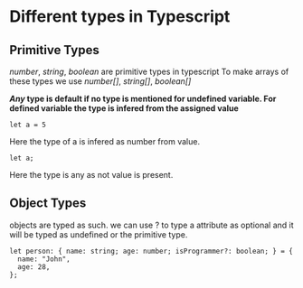 # Different types in Typescript

## Primitive Types

_number_, _string_, _boolean_ are primitive types in typescript
To make arrays of these types we use _number[]_, _string[]_, _boolean[]_

**_Any_ type is default if no type is mentioned for undefined variable.
For defined variable the type is infered from the assigned value**

```JSX
let a = 5
```

Here the type of a is infered as number from value.

```JSX
let a;
```

Here the type is any as not value is present.

## Object Types

objects are typed as such. we can use ? to type a attribute as optional and it will be typed as undefined or the primitive type.

```JSX
let person: { name: string; age: number; isProgrammer?: boolean; } = {
  name: "John",
  age: 28,
};
```
